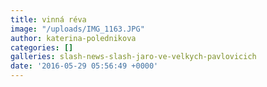 ```yaml
---
title: vinná réva
image: "/uploads/IMG_1163.JPG"
author: katerina-polednikova
categories: []
galleries: slash-news-slash-jaro-ve-velkych-pavlovicich
date: '2016-05-29 05:56:49 +0000'
---
```

